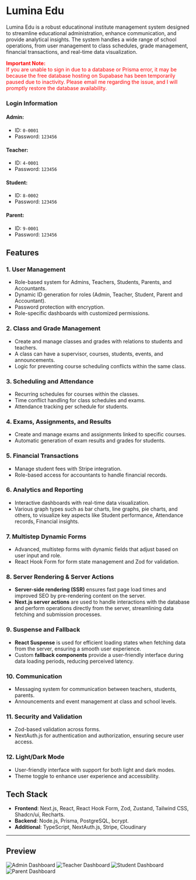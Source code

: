 # Lumina Edu

Lumina Edu is a robust educatinonal institute management system designed to streamline educational administration, enhance communication, and provide analytical insights. The system handles a wide range of school operations, from user management to class schedules, grade management, financial transactions, and real-time data visualization.

**<span style="color: red;">Important Note:</span>**  
<span style="color: red;">If you are unable to sign in due to a database or Prisma error, it may be because the free database hosting on Supabase has been temporarily paused due to inactivity. Please email me regarding the issue, and I will promptly restore the database availability.</span>

### Login Information

#### Admin:

- ID: `0-0001`
- Password: `123456`

#### Teacher:

- ID: `4-0001`
- Password: `123456`

#### Student:

- ID: `8-0002`
- Password: `123456`

#### Parent:

- ID: `9-0001`
- Password: `123456`



## Features

### 1. User Management
- Role-based system for Admins, Teachers, Students, Parents, and Accountants.
- Dynamic ID generation for roles (Admin, Teacher, Student, Parent and Accountant).
- Password protection with encryption.
- Role-specific dashboards with customized permissions.

### 2. Class and Grade Management
- Create and manage classes and grades with relations to students and teachers.
- A class can have a supervisor, courses, students, events, and announcements.
- Logic for preventing course scheduling conflicts within the same class.

### 3. Scheduling and Attendance
- Recurring schedules for courses within the classes.
- Time conflict handling for class schedules and exams.
- Attendance tracking per schedule for students.

### 4. Exams, Assignments, and Results
- Create and manage exams and assignments linked to specific courses.
- Automatic generation of exam results and grades for students.

### 5. Financial Transactions
- Manage student fees with Stripe integration.
- Role-based access for accountants to handle financial records.

### 6. Analytics and Reporting
- Interactive dashboards with real-time data visualization.
- Various graph types such as bar charts, line graphs, pie charts, and others, to visualize key aspects like Student performance, Attendance records, Financial insights.

### 7. Multistep Dynamic Forms
- Advanced, multistep forms with dynamic fields that adjust based on user input and role.
- React Hook Form for form state management and Zod for validation.

### 8. Server Rendering & Server Actions
- **Server-side rendering (SSR)** ensures fast page load times and improved SEO by pre-rendering content on the server.
- **Next.js server actions** are used to handle interactions with the database and perform operations directly from the server, streamlining data fetching and submission processes.

### 9. Suspense and Fallback
- **React Suspense** is used for efficient loading states when fetching data from the server, ensuring a smooth user experience.
- Custom **fallback components** provide a user-friendly interface during data loading periods, reducing perceived latency.

### 10. Communication
- Messaging system for communication between teachers, students, parents.
- Announcements and event management at class and school levels.

### 11. Security and Validation
- Zod-based validation across forms.
- NextAuth.js for authentication and authorization, ensuring secure user access.

### 12. Light/Dark Mode
- User-friendly interface with support for both light and dark modes.
- Theme toggle to enhance user experience and accessibility.

## Tech Stack
- **Frontend**: Next.js, React, React Hook Form, Zod, Zustand, Tailwind CSS, Shadcn/ui, Recharts.
- **Backend**: Node.js, Prisma, PostgreSQL, bcrypt.
- **Additional**: TypeScript, NextAuth.js, Stripe, Cloudinary

---

## Preview

![Admin Dashboard](https://res.cloudinary.com/dsupg9oa8/image/upload/v1729711635/untitled/LuminaEdu_bq9afo.png)
![Teacher Dashboard](https://res.cloudinary.com/dsupg9oa8/image/upload/v1729711632/untitled/LuminaEdu_1_fd3pgl.png)
![Student Dashboard](https://res.cloudinary.com/dsupg9oa8/image/upload/v1729711632/untitled/LuminaEdu_3_n9mffn.png)
![Parent Dashboard](https://res.cloudinary.com/dsupg9oa8/image/upload/v1729711632/untitled/LuminaEdu_4_d5bz2b.png)

